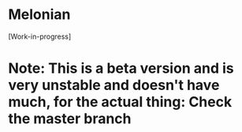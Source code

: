 # Melonian
[Work-in-progress] 


Note: This is a beta version and is very unstable and doesn't have much, for the actual thing: Check the master branch
=======
